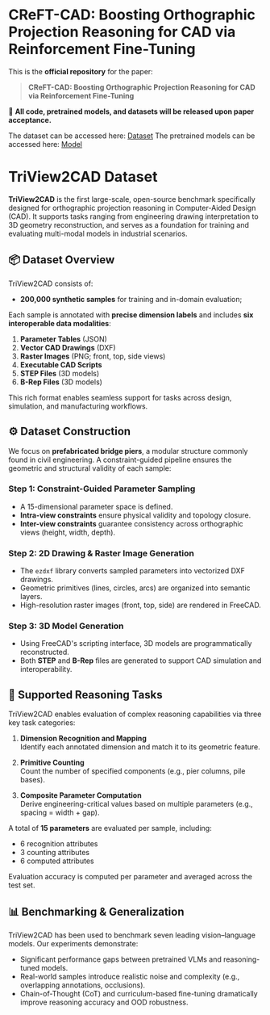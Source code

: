 # CReFT-CAD: Boosting Orthographic Projection Reasoning for CAD via Reinforcement Fine-Tuning

This is the **official repository** for the paper:

> **CReFT-CAD: Boosting Orthographic Projection Reasoning for CAD via Reinforcement Fine-Tuning**

📌 **All code, pretrained models, and datasets will be released upon paper acceptance.**

The dataset can be accessed here: [Dataset](https://www.modelscope.cn/datasets/zhuofanChen/TriView2CAD)
The pretrained models can be accessed here: [Model]([https://www.modelscope.cn/datasets/zhuofanChen/TriView2CAD](https://www.modelscope.cn/models/zhuofanChen/CReFT-CAD))

# TriView2CAD Dataset

**TriView2CAD** is the first large-scale, open-source benchmark specifically designed for orthographic projection reasoning in Computer-Aided Design (CAD). It supports tasks ranging from engineering drawing interpretation to 3D geometry reconstruction, and serves as a foundation for training and evaluating multi-modal models in industrial scenarios.

## 📦 Dataset Overview

TriView2CAD consists of:
- **200,000 synthetic samples** for training and in-domain evaluation;

Each sample is annotated with **precise dimension labels** and includes **six interoperable data modalities**:
1. **Parameter Tables** (JSON)
2. **Vector CAD Drawings** (DXF)
3. **Raster Images** (PNG; front, top, side views)
4. **Executable CAD Scripts**
5. **STEP Files** (3D models)
6. **B-Rep Files** (3D models)

This rich format enables seamless support for tasks across design, simulation, and manufacturing workflows.

## ⚙️ Dataset Construction

We focus on **prefabricated bridge piers**, a modular structure commonly found in civil engineering. A constraint-guided pipeline ensures the geometric and structural validity of each sample:

### Step 1: Constraint-Guided Parameter Sampling
- A 15-dimensional parameter space is defined.
- **Intra-view constraints** ensure physical validity and topology closure.
- **Inter-view constraints** guarantee consistency across orthographic views (height, width, depth).

### Step 2: 2D Drawing & Raster Image Generation
- The `ezdxf` library converts sampled parameters into vectorized DXF drawings.
- Geometric primitives (lines, circles, arcs) are organized into semantic layers.
- High-resolution raster images (front, top, side) are rendered in FreeCAD.

### Step 3: 3D Model Generation
- Using FreeCAD's scripting interface, 3D models are programmatically reconstructed.
- Both **STEP** and **B-Rep** files are generated to support CAD simulation and interoperability.

## 🧠 Supported Reasoning Tasks

TriView2CAD enables evaluation of complex reasoning capabilities via three key task categories:

1. **Dimension Recognition and Mapping**  
   Identify each annotated dimension and match it to its geometric feature.

2. **Primitive Counting**  
   Count the number of specified components (e.g., pier columns, pile bases).

3. **Composite Parameter Computation**  
   Derive engineering-critical values based on multiple parameters (e.g., spacing = width + gap).

A total of **15 parameters** are evaluated per sample, including:
- 6 recognition attributes
- 3 counting attributes
- 6 computed attributes

Evaluation accuracy is computed per parameter and averaged across the test set.

## 📊 Benchmarking & Generalization

TriView2CAD has been used to benchmark seven leading vision–language models. Our experiments demonstrate:
- Significant performance gaps between pretrained VLMs and reasoning-tuned models.
- Real-world samples introduce realistic noise and complexity (e.g., overlapping annotations, occlusions).
- Chain-of-Thought (CoT) and curriculum-based fine-tuning dramatically improve reasoning accuracy and OOD robustness.
